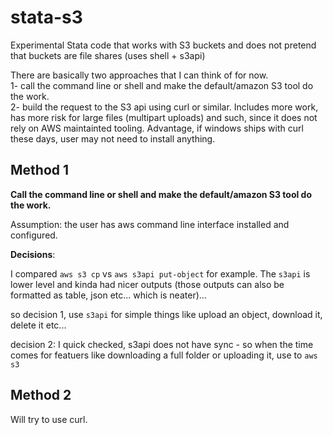 # stata-s3
Experimental Stata code that works with S3 buckets  and does not pretend that buckets are file shares (uses shell + s3api)

There are basically two approaches that I can think of for now.  
1- call the command line or shell and make the default/amazon S3 tool do the work.  
2- build the request to the S3 api using curl or similar. Includes more work, has more risk for large files (multipart uploads) and such, since it does not rely on AWS maintainted tooling. Advantage, if windows ships with curl these days, user may not need to install anything.

## Method 1

**Call the command line or shell and make the default/amazon S3 tool do the work.**

Assumption: the user has aws command line interface installed and configured.

**Decisions**:

I compared `aws s3 cp` vs `aws s3api put-object` for example. The `s3api` is lower level and kinda had nicer outputs (those outputs can also be formatted as table, json etc... which is neater)... 

so decision 1, use `s3api` for simple things like upload an object, download it, delete it etc...

decision 2: I quick checked, s3api does not have sync - so when the time comes for featuers like downloading a full folder or uploading it, use to `aws s3`

## Method 2

Will try to use curl.
